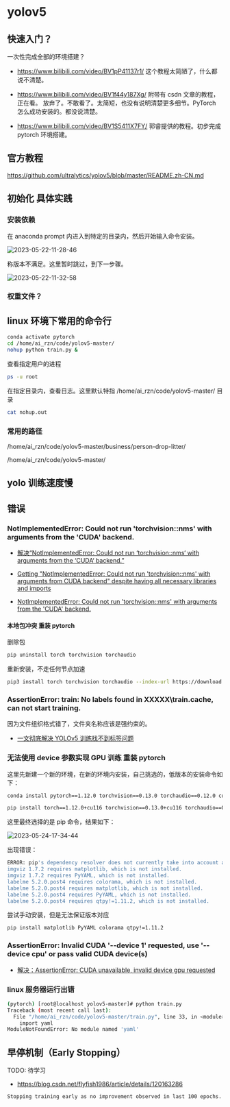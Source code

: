 # yolov5

## 快速入门？

一次性完成全部的环境搭建？

- https://www.bilibili.com/video/BV1pP41137r1/
  这个教程太简陋了，什么都说不清楚。

- https://www.bilibili.com/video/BV1f44y187Xg/
  附带有 csdn 文章的教程，正在看。
  放弃了。不敢看了。太简短，也没有说明清楚更多细节。PyTorch 怎么成功安装的。都没说清楚。

- https://www.bilibili.com/video/BV1S5411X7FY/
  郭睿提供的教程。初步完成 pytorch 环境搭建。

## 官方教程

https://github.com/ultralytics/yolov5/blob/master/README.zh-CN.md

## 初始化 具体实践

### 安装依赖

在 anaconda prompt 内进入到特定的目录内，然后开始输入命令安装。

![2023-05-22-11-28-46](https://cdn.jsdelivr.net/gh/RuanZhongNan/img-store/img/2023-05-22-11-28-46.png)

称版本不满足。这里暂时跳过，到下一步骤。

![2023-05-22-11-32-58](https://cdn.jsdelivr.net/gh/RuanZhongNan/img-store/img/2023-05-22-11-32-58.png)

### 权重文件？

## linux 环境下常用的命令行

```bash
conda activate pytorch
cd /home/ai_rzn/code/yolov5-master/
nohup python train.py &
```

查看指定用户的进程

```bash
ps -u root
```

在指定目录内，查看日志。这里默认特指 /home/ai_rzn/code/yolov5-master/ 目录

```bash
cat nohup.out
```

### 常用的路径

/home/ai_rzn/code/yolov5-master/business/person-drop-litter/

/home/ai_rzn/code/yolov5-master/

## yolo 训练速度慢

## 错误

### NotImplementedError: Could not run 'torchvision::nms' with arguments from the 'CUDA' backend.

- [解决“NotImplementedError: Could not run ‘torchvision::nms‘ with arguments from the ‘CUDA‘ backend.”](https://blog.csdn.net/weixin_51179975/article/details/119082342)

- [Getting "NotImplementedError: Could not run 'torchvision::nms' with arguments from CUDA backend" despite having all necessary libraries and imports](https://stackoverflow.com/questions/75103127/getting-notimplementederror-could-not-run-torchvisionnms-with-arguments-fr)

- [NotImplementedError: Could not run 'torchvision::nms' with arguments from the 'CUDA' backend.](https://github.com/ultralytics/yolov5/issues/6205)

#### 本地包冲突 重装 pytorch

删除包

```bash
pip uninstall torch torchvision torchaudio
```

重新安装，不走任何节点加速

```bash
pip3 install torch torchvision torchaudio --index-url https://download.pytorch.org/whl/cu118
```

### AssertionError: train: No labels found in XXXXX\train.cache, can not start training.

因为文件组织格式错了，文件夹名称应该是强约束的。

- [一文彻底解决 YOLOv5 训练找不到标签问题](https://blog.csdn.net/IYXUAN/article/details/124339385)

### 无法使用 device 参数实现 GPU 训练 重装 pytorch

这里先新建一个新的环境，在新的环境内安装，自己挑选的，低版本的安装命令如下：

```bash
conda install pytorch==1.12.0 torchvision==0.13.0 torchaudio==0.12.0 cudatoolkit=11.6
```

```bash
pip install torch==1.12.0+cu116 torchvision==0.13.0+cu116 torchaudio==0.12.0 --extra-index-url https://download.pytorch.org/whl/cu116
```

这里最终选择的是 pip 命令，结果如下：

![2023-05-24-17-34-44](https://cdn.jsdelivr.net/gh/RuanZhongNan/img-store/img/2023-05-24-17-34-44.png)

出现错误：

```bash
ERROR: pip's dependency resolver does not currently take into account all the packages that are installed. This behaviour is the source of the following dependency conflicts.
imgviz 1.7.2 requires matplotlib, which is not installed.
imgviz 1.7.2 requires PyYAML, which is not installed.
labelme 5.2.0.post4 requires colorama, which is not installed.
labelme 5.2.0.post4 requires matplotlib, which is not installed.
labelme 5.2.0.post4 requires PyYAML, which is not installed.
labelme 5.2.0.post4 requires qtpy!=1.11.2, which is not installed.
```

尝试手动安装，但是无法保证版本对应

```bash
pip install matplotlib PyYAML colorama qtpy!=1.11.2
```

### AssertionError: Invalid CUDA '--device 1' requested, use '--device cpu' or pass valid CUDA device(s)

- [解决：AssertionError: CUDA unavailable, invalid device gpu requested](https://blog.csdn.net/qq_42709514/article/details/121168753)

### linux 服务器运行出错

```bash
(pytorch) [root@localhost yolov5-master]# python train.py
Traceback (most recent call last):
  File "/home/ai_rzn/code/yolov5-master/train.py", line 33, in <module>
    import yaml
ModuleNotFoundError: No module named 'yaml'
```

## 早停机制（Early Stopping）

TODO: 待学习

- https://blog.csdn.net/flyfish1986/article/details/120163286

```bash
Stopping training early as no improvement observed in last 100 epochs. Best results observed at epoch 110, best model saved as best.pt. To update EarlyStopping(patience=100) pass a new patience value, i.e. `python train.py --patience 300` or use `--patience 0` to disable EarlyStopping.
```
